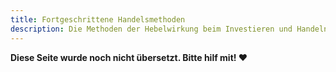 ```yaml
---
title: Fortgeschrittene Handelsmethoden
description: Die Methoden der Hebelwirkung beim Investieren und Handeln auf DeFiChain.
---
```


**Diese Seite wurde noch nicht übersetzt. Bitte hilf mit! ❤**

